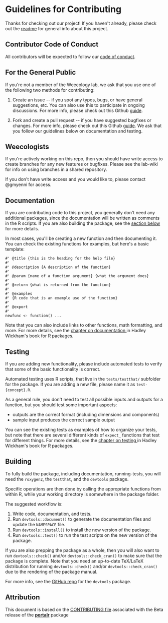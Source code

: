 # Guidelines for Contributing

Thanks for checking out our project! If you haven't already, please check out the [readme](README.md) for general info about this project.

## Contributor Code of Conduct
All contributors will be expected to follow our [code of conduct](CODE_OF_CONDUCT.md).

## For the General Public
If you're not a member of the Weecology lab, we ask that you use one of the following two methods for contributing:

1. Create an issue -- if you spot any typos, bugs, or have general suggestions, etc. You can also use this to participate in ongoing discussions. For more info, please check out this Github [guide](https://guides.github.com/features/issues/).

2. Fork and create a pull request -- if you have suggested bugfixes or changes. For more info, please check out this Github [guide](https://help.github.com/articles/about-pull-requests/). We ask that you follow our guidelines below on documentation and testing.

## Weecologists

If you're actively working on this repo, then you should have write access to create branches for any new features or bugfixes. Please see the lab-wiki for info on using branches in a shared repository. 

If you don't have write access and you would like to, please contact @gmyenni for access.

## Documentation

If you are contributing code to this project, you generally don't need any additional packages, since the documentation will be written as comments in the R scripts. If you are also building the package, see the [section below](#building) for more details.

In most cases, you'll be creating a new function and then documenting it. You can check the existing functions for examples, but here's a basic template:
```
#' @title {this is the heading for the help file}
#'
#' @description {A description of the function}
#'
#' @param {name of a function argument} {what the argument does}
#'
#' @return {what is returned from the function}
#'
#' @examples
#' {R code that is an example use of the function}
#'
#' @export
#'
newfunc <- function() ...
```

Note that you can also include links to other functions, math formatting, and more. For more details, see the [chapter on documentation ](http://r-pkgs.had.co.nz/man.html) in Hadley Wickham's book for R packages.

## Testing

If you are adding new functionality, please include automated tests to verify that some of the basic functionality is correct.

Automated testing uses R scripts, that live in the `tests/testthat/` subfolder for the package. If you are adding a new file, please name it as `test-{concept}.R`. 

As a general rule, you don't need to test all possible inputs and outputs for a function, but you should test some important aspects:
* outputs are the correct format (including dimensions and components)
* sample input produces the correct sample output

You can see the existing tests as examples of how to organize your tests, but note that there are several different kinds of `expect_` functions that test for different things. For more details, see the [chapter on testing ](http://r-pkgs.had.co.nz/tests.html) in Hadley Wickham's book for R packages.

## Building

To fully build the package, including documentation, running-tests, you will need the `roxygen2`, the `testthat`, and the `devtools` package.

Specific operations are then done by calling the appropriate functions from within R, while your working directory is somewhere in the package folder.

The suggested workflow is:
1. Write code, documentation, and tests.
2. Run `devtools::document()` to generate the documentation files and update the `NAMESPACE` file.
3. Run `devtools::install()` to install the new version of the package.
4. Run `devtools::test()` to run the test scripts on the new version of the package.

If you are also prepping the package as a whole, then you will also want to run `devtools::check()` and/or `devtools::check_cran()` to make sure that the package is complete.
Note that you need an up-to-date TeX/LaTeX distribution for running `devtools::check()` and/or `devtools::check_cran()` due to the rendering of the package manual.

For more info, see the [GitHub repo](https://github.com/hadley/devtools) for the `devtools` package. 

## Attribution 

This document is based on the [CONTRIBUTING 
file](https://github.com/weecology/portalr/blob/master/CONTRIBUTING.md)
associated with the Beta release of the 
[**portalr**](https://github.com/weecology/portalr/) package

